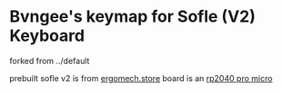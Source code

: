 # Bvngee's keymap for Sofle (V2) Keyboard

forked from ../default

prebuilt sofle v2 is from [ergomech.store](https://ergomech.store/shop/sofle-v2-sandwich-style-12#attr=61,63,62,68,281)
board is an [rp2040 pro micro](https://keeb.io/products/rp2040-pro-micro-usb-c-controller)
